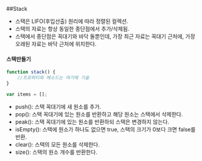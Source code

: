 ##Stack

- 스택은 LIFO(후입선출) 원리에 따라 정렬된 컬렉션.
- 스택의 자료는 항상 동일한 종단점에서 추가/삭제됨.
- 스택에서 종단점은 꼭대기와 바닥 둘뿐인데, 가장 최근 자료는 꼭대기 근처에, 가장 오래된 자료는 바닥 근처에 위치한다.

#### 스택만들기
```javascript
function stack() {
    //프로퍼티와 메소드는 여기에 기술
}

var items = [];
```
- push(): 스택 꼭대기에 새 원소를 추가.
- pop(): 스택 꼭대기에 있는 원소를 반환하고 해당 원소는 스택에서 삭제한다.
- peak(): 스택 꼭대기에 있는 원소를 반환하되 스택은 변경하지 않는다.
- isEmpty(): 스택에 원소가 하나도 없으면 true, 스택의 크기가 0보다 크면 false를 반환.
- clear(): 스택의 모든 원소를 삭제한다.
- size(): 스택의 원소 개수를 반환한다. 

 
